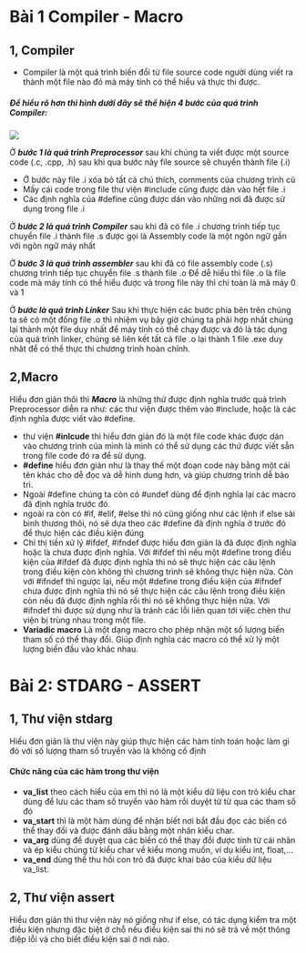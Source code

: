 # Bài 1  Compiler - Macro
## 1, Compiler 
+ Compiler là một quá trình biến đổi từ file source code người dùng viết ra thành một file nào đó mà máy tính có thể hiểu và thực thi được.
##### Để hiểu rõ hơn thì hình dưới đây sẽ thể hiện 4 bước của quá trình Compiler:
![](https://tapit.vn/wp-content/uploads/2017/07/GCC_CompilationProcess.png)

Ở ***bước 1 là quá trình Preprocessor*** sau khi chúng ta viết được một source code (.c, .cpp, .h) sau khi qua bước này file source sẽ chuyển thành file (.i)
+  Ở bước này file .i xóa bỏ tất cả chú thích, comments của chương trình cũ 
+ Mấy cái code trong file thư viện #include cũng được dán vào hết file .i
+ Các định nghĩa của #define cũng được dán vào những nơi đã được sử dụng trong file .i

Ở ***bước 2 là quá trình Compiler*** sau khi đã có file .i chương trình tiếp tục chuyển file .i thành file .s được gọi là Assembly code là một ngôn ngữ gần với ngôn ngữ máy nhất 

Ở ***bước 3 là quá trình assembler*** sau khi đã có file assembly code (.s) chương trình tiếp tục chuyển file .s thành file .o Để dễ hiểu thì file .o là file code mà máy tính có thể hiểu được và trong file này thì chỉ toàn là mã máy 0 và 1 

Ở ***bước  là quá trình Linker*** Sau khi thực hiện các bước phía bên trên chúng ta sẽ có một đống file .o thì nhiệm vụ bây giờ chúng ta phải hợp nhất chúng lại thành một file duy nhất để máy tính có thể chạy được và đó là tác dụng của quá trình linker, chúng sẽ liên kết tất cả file .o lại thành 1 file .exe duy nhât để có thể thực thi chương trình hoàn chỉnh.

## 2,Macro
Hiểu đơn giản thôi thì ***Macro*** là những thứ được định nghĩa trước quá trình Preprocessor diễn ra như: các thư viện được thêm vào #include, hoặc là các định nghĩa được viết vào #define.
+ thư viện **#inlcude** thì hiểu đơn giản đó là một file code khác được dán vào chương trình của mình là mình có thể sử dụng các thứ được viết sẵn trong file code đó ra để sử dụng.
+ **#define** hiểu đơn giản như là thay thế một đoạn code này bằng một cái tên khác cho dễ đọc và dễ hình dung hơn, và giúp chương trình dễ bảo trì.
+ Ngoài #define chúng ta còn có #undef dùng để định nghĩa lại các macro đã định nghĩa trước đó.
+ ngoài ra còn có #if, #elif, #else thì nó cũng giống như các lệnh if else sài bình thương thôi, nó sẽ dựa theo các #define đã định nghĩa ở trước đó để thực hiện các điều kiện đúng
+ Chỉ thị tiền xử lý #ifdef, #ifndef được hiểu đơn giản là đã được định nghĩa hoặc là chưa được định nghĩa. Với #ifdef thì nếu một #define trong điều kiện của #ifdef đã được định nghĩa thì nó sẽ thực hiện các câu lệnh trong điều kiện còn không thì chương trình sẽ không thực hiện nữa. Còn với #ifndef thì ngược lại, nếu một #define trong điều kiện của #ifndef chưa được định nghĩa thì nó sẽ thực hiện các câu lệnh trong điều kiện còn nếu đã được định nghĩa rồi thì nó sẽ không thực hiện nữa. Với #ifndef thì được sử dụng như là tránh các lỗi liên quan tới việc chèn thư viện bị trùng nhau trong một file.
+ **Variadic macro** Là một dạng macro cho phép nhận một số lượng biến tham số có thể thay đổi. Giúp định nghĩa các macro có thể xử lý một lượng biến đầu vào khác nhau.


# Bài 2: STDARG - ASSERT
## 1, Thư viện stdarg
Hiểu đơn giản là thư viện này giúp thực hiện các hàm tính toán hoặc làm gì đó với số lượng tham số truyền vào là không cố định
#### Chức năng của các hàm trong thư viện 
+ **va_list** theo cách hiểu của em thì nó là một kiểu dữ liệu con trỏ kiểu char dùng để lưu các tham số truyền vào hàm rồi duyệt từ từ qua các tham số đó
+ **va_start** thì là một hàm dùng để nhận biết nơi bắt đầu đọc các biến có thể thay đổi và được đánh dấu bằng một nhãn kiểu char.
+ **va_arg** dùng để duyệt qua các biến có thể thay đổi được tính từ cái nhãn  và ép kiểu chúng từ kiểu char về kiểu mong muốn, ví dụ kiểu int, float,...
+ **va_end** dùng thể thu hồi con trỏ đã được khai báo của kiểu dữ liệu va_list.
## 2, Thư viện assert
Hiểu đơn giản thì thư viện này nó giống như if else, có tác dụng kiểm tra một điều kiện nhưng đặc biệt ở chỗ nếu điều kiện sai thì nó sẽ trả về một thông điệp lỗi và cho biết điều kiện sai ở nơi nào.







